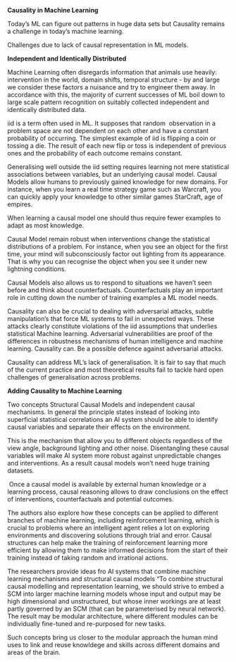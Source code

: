 **Causality in Machine Learning**

  

Today’s ML can figure out patterns in huge data sets but Causality remains a challenge in today’s machine learning. 

Challenges due to lack of causal representation in ML models.

  

**Independent and Identically Distributed**

  

Machine Learning often disregards information that animals use heavily: intervention in the world, domain shifts, temporal structure - by and large we consider these factors a nuisance and try to engineer them away. In accordance with this, the majority of current successes of ML boil down to large scale pattern recognition on suitably collected independent and identically distributed data.

  

iid is a term often used in ML. It supposes that random  observation in a problem space are not dependent on each other and have a constant probability of occurring. The simplest example of iid is flipping a coin or tossing a die. The result of each new flip or toss is independent of previous ones and the probability of each outcome remains constant.

  

Generalising well outside the iid setting requires learning not mere statistical associations between variables, but an underlying causal model. Causal Models allow humans to previously gained knowledge for new domains. For instance, when you learn a real time strategy game such as Warcraft, you can quickly apply your knowledge to other similar games StarCraft, age of empires.

  

When learning a causal model one should thus require fewer examples to adapt as most knowledge.

  

Causal Model remain robust when interventions change the statistical distributions of a problem. For instance, when you see an object for the first time, your mind will subconsciously factor out lighting from its appearance. That is why you can recognise the object when you see it under new lightning conditions. 

  

Causal Models also allows us to respond to situations we haven’t seen before and think about counterfactuals. Counterfactuals play an important role in cutting down the number of training examples a ML model needs.

  

Causality can also be crucial to dealing with adversarial attacks, subtle manipulation’s that force ML systems to fail in unexpected ways. These attacks clearly constitute violations of the iid assumptions that underlies statistical Machine learning. Adversarial vulnerabilities are proof of the differences in robustness mechanisms of human intelligence and machine learning. Causality can. Be a possible defence against adversarial attacks.

  

Causality can address ML’s lack of generalisation. It is fair to say that much of the current practice and most theoretical results fail to tackle hard open challenges of generalisation across problems.

  

**Adding Causality to Machine Learning**

  

Two concepts Structural Causal Models and independent causal mechanisms. In general the principle states instead of looking into superficial statistical correlations an AI system should be able to identify causal variables and separate their effects on the environment.

  

This is the mechanism that allow you to different objects regardless of the view angle, background lighting and other noise. Disentangling these causal variables will make AI system more robust against unpredictable changes and interventions. As a result causal models won’t need huge training datasets.

 Once a causal model is available by external human knowledge or a learning process, causal reasoning allows to draw conclusions on the effect of interventions, counterfactuals and potential outcomes.

  

The authors also explore how these concepts can be applied to different branches of machine learning, including reinforcement learning, which is crucial to problems where an intelligent agent relies a lot on exploring environments and discovering solutions through trial and error. Causal structures can help make the training of reinforcement learning more efficient by allowing them to make informed decisions from the start of their training instead of taking random and irrational actions.

  

The researchers provide ideas fro AI systems that combine machine learning mechanisms and structural causal models “To combine structural causal modelling and representation learning, we should strive to embed a SCM into larger machine learning models whose input and output may be high dimensional and unstructured, but whose inner workings are at least partly governed by an SCM (that can be parameterised by neural network). The result may be modular architecture, where different modules can be individually fine-tuned and re-purposed for new tasks.

  

Such concepts bring us closer to the modular approach the human mind uses to link and reuse knowldege and skills across different domains and areas of the brain.